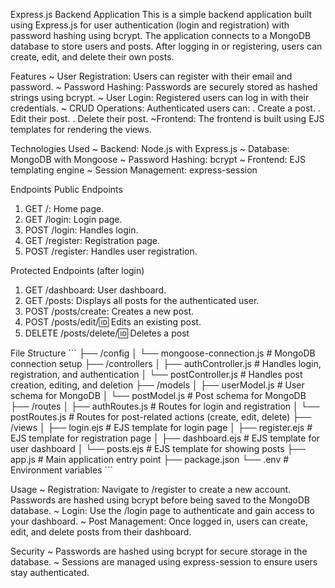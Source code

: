 Express.js Backend Application
This is a simple backend application built using Express.js for user authentication (login and registration) with password hashing using bcrypt. The application connects to a MongoDB database to store users and posts. After logging in or registering, users can create, edit, and delete their own posts.

Features
~ User Registration: Users can register with their email and password.
~ Password Hashing: Passwords are securely stored as hashed strings using bcrypt.
~ User Login: Registered users can log in with their credentials.
~ CRUD Operations: Authenticated users can:
                 . Create a post.
                 . Edit their post.
                 . Delete their post.
~Frontend: The frontend is built using EJS templates for rendering the views.

Technologies Used
~ Backend: Node.js with Express.js
~ Database: MongoDB with Mongoose
~ Password Hashing: bcrypt
~ Frontend: EJS templating engine
~ Session Management: express-session

Endpoints
Public Endpoints
1. GET /: Home page.
2. GET /login: Login page.
3. POST /login: Handles login.
4. GET /register: Registration page.
5. POST /register: Handles user registration.

Protected Endpoints (after login)
1. GET /dashboard: User dashboard.
2. GET /posts: Displays all posts for the authenticated user.
3. POST /posts/create: Creates a new post.
4. POST /posts/edit/:id: Edits an existing post.
5. DELETE /posts/delete/:id: Deletes a post

File Structure
\`\`\`
├── /config
│   └── mongoose-connection.js  # MongoDB connection setup
├── /controllers
│   ├── authController.js       # Handles login, registration, and authentication
│   └── postController.js       # Handles post creation, editing, and deletion
├── /models
│   ├── userModel.js            # User schema for MongoDB
│   └── postModel.js            # Post schema for MongoDB
├── /routes
│   ├── authRoutes.js           # Routes for login and registration
│   └── postRoutes.js           # Routes for post-related actions (create, edit, delete)
├── /views
│   ├── login.ejs               # EJS template for login page
│   ├── register.ejs            # EJS template for registration page
│   ├── dashboard.ejs           # EJS template for user dashboard
│   └── posts.ejs               # EJS template for showing posts
├── app.js                      # Main application entry point
├── package.json
└── .env                        # Environment variables
\`\`\`


Usage
~ Registration: Navigate to /register to create a new account. Passwords are hashed using bcrypt before being saved to the MongoDB database.
~ Login: Use the /login page to authenticate and gain access to your dashboard.
~ Post Management: Once logged in, users can create, edit, and delete posts from their dashboard.

Security
~ Passwords are hashed using bcrypt for secure storage in the database.
~ Sessions are managed using express-session to ensure users stay authenticated.
